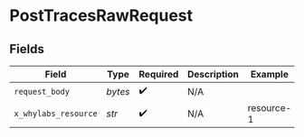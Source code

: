 # PostTracesRawRequest


## Fields

| Field                | Type                 | Required             | Description          | Example              |
| -------------------- | -------------------- | -------------------- | -------------------- | -------------------- |
| `request_body`       | *bytes*              | :heavy_check_mark:   | N/A                  |                      |
| `x_whylabs_resource` | *str*                | :heavy_check_mark:   | N/A                  | resource-1           |